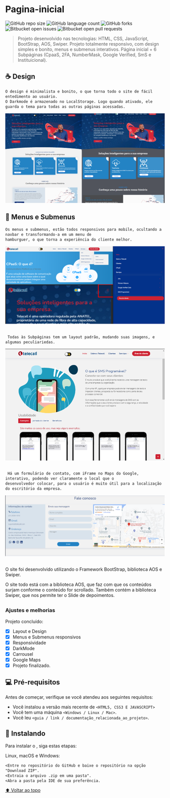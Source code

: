 # Pagina-inicial
 
 <!---Esses são exemplos. Veja https://shields.io para outras pessoas ou para personalizar este conjunto de escudos. Você pode querer incluir dependências, status do projeto e informações de licença aqui--->

![GitHub repo size](https://img.shields.io/github/repo-size/iuricode/README-template?style=for-the-badge)
![GitHub language count](https://img.shields.io/github/languages/count/iuricode/README-template?style=for-the-badge)
![GitHub forks](https://img.shields.io/github/forks/iuricode/README-template?style=for-the-badge)
![Bitbucket open issues](https://img.shields.io/bitbucket/issues/iuricode/README-template?style=for-the-badge)
![Bitbucket open pull requests](https://img.shields.io/bitbucket/pr-raw/iuricode/README-template?style=for-the-badge)

>  Projeto desenvolvido nas tecnologias: HTML, CSS, JavaScript, BootStrap, AOS, Swiper.
>  Projeto totalmente responsivo, com design simples e bonito, menus e submenus interativos.
>  Página inicial + 6 Subpáginas (CpaaS, 2FA, NumberMask, Google Verified, SmS e Instituicional).

## ☕ Design <Pagina-inicial>
```
O design é minimalista e bonito, o que torna todo o site de fácil entedimento ao usuário.
O Darkmode é armazenado no LocalStorage. Logo quando ativado, ele guarda o tema para todas as outras páginas acessadas.
```

<img src="./img/Projeto.svg" alt="exemplo imagem">

## 🌙 Menus e Submenus <Pagina-inicial>

```
Os menus e submenus, estão todos responsivos para mobile, ocultando a navbar e transformando-a em um menu de 
hamburguer, o que torna a experiência do cliente melhor.
```
<img src="./img/menu.png" alt="exemplo imagem">
 
 ##
```
 Todas às Subpáginas tem um layout padrão, mudando suas imagens, e algumas peculiariedas.
```
<img src="./img/PG6.png" alt="exemplo imagem">
 
 ##
``` 
 Há um formulário de contato, com iFrame no Maps do Google, interativo, podendo ver claramente o local que o 
desenvolvedor colocar, para o usuário é muito útil para a localização do escritório da empresa.
``` 
<img src="./img/menu2.png" alt="exemplo imagem">

##
O site foi desenvolvido utilizando o Framework BootStrap, biblioteca AOS e Swiper.

O site todo está com a biblioteca AOS, que faz com que os conteúdos surjam conforme o conteúdo for scrollado.
Também contém a biblioteca Swiper, que nos permite ter o Slide de depoimentos.
 
##
### Ajustes e melhorias

Projeto concluído:

- [x] Layout e Design
- [x] Menus e Submenus responsivos
- [x] Responsividade
- [x] DarkMode
- [x] Carrousel
- [x] Google Maps
- [x] Projeto finalizado.

## 💻 Pré-requisitos

Antes de começar, verifique se você atendeu aos seguintes requisitos:
<!---Estes são apenas requisitos de exemplo. Adicionar, duplicar ou remover conforme necessário--->
* Você instalou a versão mais recente de `<HTML5, CSS3 E JAVASCRIPT>`
* Você tem uma máquina `<Windows / Linux / Mac>`.
* Você leu `<guia / link / documentação_relacionada_ao_projeto>`.

## 🚀 Instalando <Pagina-inicial>

Para instalar o <Pagina-inicial>, siga estas etapas:

Linux, macOS e Windows:
```
<Entre no repositório do GitHub e baixe o repositório na opção "Download ZIP".
<Extraia o arquivo .zip em uma pasta".
<Abra a pasta pela IDE de sua preferência.
```


[⬆ Voltar ao topo](#Tela-de-Autenticacao)<br>
